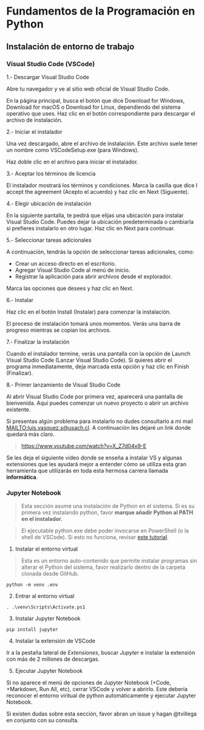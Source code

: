 # Fundamentos de la Programación en Python

## Instalación de entorno de trabajo

### Visual Studio Code (VSCode)

1.- Descargar Visual Studio Code

Abre tu navegador y ve al sitio web oficial de Visual Studio Code.

En la página principal, busca el botón que dice Download for Windows, Download for macOS o Download for Linux, dependiendo del sistema operativo que uses. Haz clic en el botón correspondiente para descargar el archivo de instalación.

2.- Iniciar el instalador

Una vez descargado, abre el archivo de instalación. Este archivo suele tener un nombre como VSCodeSetup.exe (para Windows).

Haz doble clic en el archivo para iniciar el instalador.

3.- Aceptar los términos de licencia

El instalador mostrará los términos y condiciones. Marca la casilla que dice I accept the agreement (Acepto el acuerdo) y haz clic en Next (Siguiente).

4.- Elegir ubicación de instalación

En la siguiente pantalla, te pedirá que elijas una ubicación para instalar Visual Studio Code. Puedes dejar la ubicación predeterminada o cambiarla si prefieres instalarlo en otro lugar. Haz clic en Next para continuar.

5.- Seleccionar tareas adicionales

A continuación, tendrás la opción de seleccionar tareas adicionales, como:

* Crear un acceso directo en el escritorio.
* Agregar Visual Studio Code al menú de inicio.
* Registrar la aplicación para abrir archivos desde el explorador.

Marca las opciones que desees y haz clic en Next.

6.- Instalar

Haz clic en el botón Install (Instalar) para comenzar la instalación.

El proceso de instalación tomará unos momentos. Verás una barra de progreso mientras se copian los archivos.

7.- Finalizar la instalación

Cuando el instalador termine, verás una pantalla con la opción de Launch Visual Studio Code (Lanzar Visual Studio Code). Si quieres abrir el programa inmediatamente, deja marcada esta opción y haz clic en Finish (Finalizar).

8.- Primer lanzamiento de Visual Studio Code

Al abrir Visual Studio Code por primera vez, aparecerá una pantalla de bienvenida. Aquí puedes comenzar un nuevo proyecto o abrir un archivo existente.

Si presentas algún problema para instalarlo no dudes consultarlo a mi mail <MAILTO:luis.vasquez.s@usach.cl>. A continuación les dejaré un link donde quedará más claro. 

> https://www.youtube.com/watch?v=X_Z7d04x9-E

Se les deja el siguiente video donde se enseña a instalar VS y algunas extensiones que les ayudará mejor a entender cómo se utiliza esta gran herramienta que utilizarás en toda esta hermosa carrera llamada **informática**.

### Jupyter Notebook

> Esta sección asume una instalación de Python en el sistema. Si es su primera vez instalando python, favor **marque añadir Python al PATH en el instalador.**

> El ejecutable python.exe debe poder invocarse en PowerShell (o la shell de VSCode). Si esto no funciona, revisar [este tutorial](https://realpython.com/add-python-to-path/).

1. Instalar el entorno virtual

> Esta es un entorno auto-contenido que permite instalar programas sin alterar el Python del sistema, favor realizarlo dentro de la carpeta clonada desde GitHub.

```
python -m venv .env
```

2. Entrar al entorno virtual

```
. .\venv\Scripts\Activate.ps1
```

3. Instalar Jupyter Notebook

```
pip install jupyter
```

4. Instalar la extensión de VSCode

Ir a la pestaña lateral de *Extensiones*, buscar *Jupyter* e instalar la extensión con más de 2 millones de descargas.

5. Ejecutar Jupyter Notebook

Si no aparece el menú de opciones de Jupyter Notebook (+Code, +Markdown, Run All, etc), cerrar VSCode y volver a abrirlo. Este debería reconocer el entorno viritual de python automáticamente y ejecutar Jupyter Notebook.

Si existen dudas sobre esta sección, favor abran un issue y hagan @tvillega en conjunto con su consulta.
